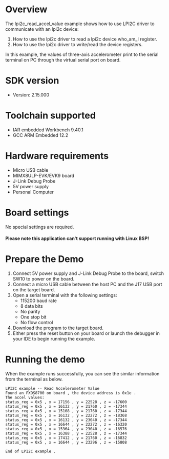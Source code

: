 Overview
========
The lpi2c_read_accel_value example shows how to use LPI2C driver to communicate with an lpi2c device:

 1. How to use the lpi2c driver to read a lpi2c device who_am_I register.
 2. How to use the lpi2c driver to write/read the device registers.

In this example, the values of three-axis accelerometer print to the serial terminal on PC through
the virtual serial port on board.

SDK version
===========
- Version: 2.15.000

Toolchain supported
===================
- IAR embedded Workbench  9.40.1
- GCC ARM Embedded  12.2

Hardware requirements
=====================
- Micro USB cable
- MIMX8ULP-EVK/EVK9 board
- J-Link Debug Probe
- 5V power supply
- Personal Computer

Board settings
==============
No special settings are required.

#### Please note this application can't support running with Linux BSP! ####

Prepare the Demo
================
1.  Connect 5V power supply and J-Link Debug Probe to the board, switch SW10 to power on the board.
2.  Connect a micro USB cable between the host PC and the J17 USB port on the target board.
3.  Open a serial terminal with the following settings:
    - 115200 baud rate
    - 8 data bits
    - No parity
    - One stop bit
    - No flow control
4.  Download the program to the target board.
5.  Either press the reset button on your board or launch the debugger in your IDE to begin running the example.

Running the demo
================
When the example runs successfully, you can see the similar information from the terminal as below.

~~~~~~~~~~~~~~~~~~~~~
LPI2C example -- Read Accelerometer Value
Found an FXOS8700 on board , the device address is 0x1e .
The accel values:
status_reg = 0x5 , x = 17156 , y = 22528 , z = -17600
status_reg = 0x5 , x = 16132 , y = 21760 , z = -17344
status_reg = 0x5 , x = 15108 , y = 21760 , z = -17344
status_reg = 0x5 , x = 16132 , y = 22272 , z = -18368
status_reg = 0x5 , x = 16132 , y = 23040 , z = -17344
status_reg = 0x5 , x = 16644 , y = 22272 , z = -16320
status_reg = 0x5 , x = 15364 , y = 23040 , z = -16576
status_reg = 0x5 , x = 16388 , y = 22528 , z = -17344
status_reg = 0x5 , x = 17412 , y = 21760 , z = -16832
status_reg = 0x5 , x = 16644 , y = 23296 , z = -15808

End of LPI2C example .
~~~~~~~~~~~~~~~~~~~~~
